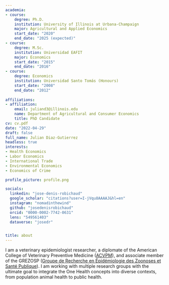 ```yaml
---
academia:
- course:
    degree: Ph.D.
    institution: University of Illinois at Urbana-Champaign
    major: Agricultural and Applied Economics
    start_date: "2020"
    end_date: "2025 (expected)"
- course:
    degree: M.Sc.
    institution: Universidad EAFIT
    major: Economics
    start_date: "2015"
    end_date: "2016"
- course:
    degree: Economics
    institution: Universidad Santo Tomás (Honours)
    start_date: "2008"
    end_date: "2012"
    
affiliations:
- affiliation:
    email: juliand3@illinois.edu
    name: Department of Agricultural and Consumer Economics
    title: PhD Candidate
cv: cv.pdf
date: "2022-04-29"
draft: false
full_name: Julian Diaz-Gutierrez
headless: true
interests:
- Health Economics
- Labor Economics
- International Trade
- Environmental Economics
- Economics of Crime

profile_picture: profile.png

socials:
  linkedin: "jose-denis-robichaud"
  google_scholar: "citations?user=I-jVqu8AAAAJ&hl=en"
  instagram: "nomadinthewind"
  github: "josedenisrobichaud" 
  orcid: "0000-0002-7742-0631"
  lens: "549561403"
  dataverse: "josedr"


title: about
---
```


I am a veterinary epidemiologist researcher, a diplomate of the American College of Veterinary Preventive Medicine ([ACVPM](https://acvpm.org/default.aspx)), and associate member of the GREZOSP ([Groupe de Recherche en Épidémiologie des Zoonoses et Santé Publique](http://grezosp.com)). I am working with multiple research groups with the ultimate goal to integrate the One Health concepts into diverse contexts, from population animal health to public health. 

